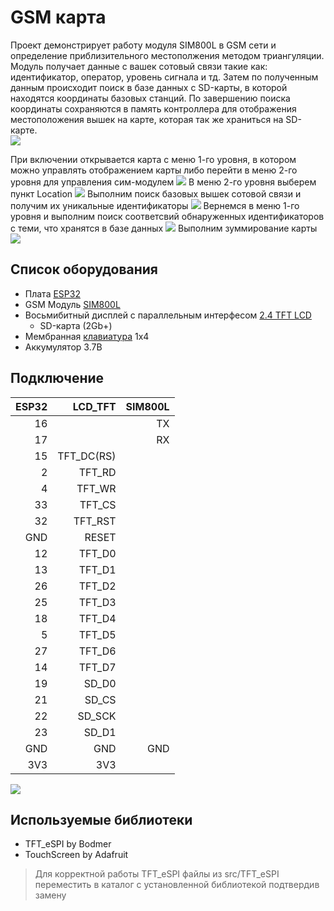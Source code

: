 # GSM карта
Проект демонстрирует работу модуля SIM800L в GSM сети и определение приблизительного местополжения методом триангуляции. Модуль получает данные с вашек сотовый связи такие как: идентификатор, оператор, уровень сигнала и тд. Затем по полученным данным происходит поиск в базе данных с SD-карты, в которой находятся координаты базовых станций. По завершению поиска координаты сохраняются в память контроллера для отображения местоположения вышек на карте, которая так же храниться на SD-карте.  
![](https://github.com/shlkarl/GSM-Map/blob/main/src/Project/1.jpg)

При включении открывается карта с меню 1-го уровня, в котором можно управлять отображением карты либо перейти в меню 2-го уровня для управления сим-модулем
![](https://github.com/shlkarl/GSM-Map/blob/main/src/Project/3.jpg)
В меню 2-го уровня выберем пункт Location
![](https://github.com/shlkarl/GSM-Map/blob/main/src/Project/5.jpg)
Выполним поиск базовых вышек сотовой связи и получим их уникальные идентификаторы
![](https://github.com/shlkarl/GSM-Map/blob/main/src/Project/4.jpg)
Вернемся в меню 1-го уровня и выполним поиск соответсвий обнаруженных идентификаторов с теми, что хранятся в базе данных
![](https://github.com/shlkarl/GSM-Map/blob/main/src/Project/6.jpg)
Выполним зуммирование карты 
![](https://github.com/shlkarl/GSM-Map/blob/main/src/Project/7.jpg)



## **Список оборудования**
* Плата [ESP32](https://aliexpress.ru/item/32864722159.html?sku_id=10000014440609820&spm=a2g2w.productlist.search_results.0.2dd54037mLcv27)
* GSM Модуль [SIM800L](https://aliexpress.ru/item/32284548751.html?sku_id=65628281840&spm=a2g2w.productlist.search_results.0.489c24a4rbnfto)
* Восьмибитный дисплей с параллельным интерфесом [2.4 TFT LCD](https://aliexpress.ru/item/1005006209528975.html?sku_id=12000036290251188&spm=a2g2w.productlist.search_results.0.7b0f65ee9Pbj3D)
    * SD-карта (2Gb+)
* Мембранная [клавиатура](https://aliexpress.ru/item/1005003070219961.html?sku_id=12000023783993123&spm=a2g2w.productlist.search_results.7.7eba3ba6Ihx6yp) 1х4
* Аккумулятор 3.7В


## **Подключение**
|ESP32|LCD_TFT  |SIM800L
|-:|-:|-:|
|16||TX|
|17||RX|
|15|TFT_DC(RS)|
|2|TFT_RD||
|4|TFT_WR||
|33|TFT_CS||
|32|TFT_RST||
|GND|RESET|
|12|TFT_D0||
|13|TFT_D1||
|26|TFT_D2||
|25|TFT_D3||
|18|TFT_D4||
|5|TFT_D5||
|27|TFT_D6||
|14|TFT_D7||
|19|SD_D0|
|21|SD_CS||
|22|SD_SCK|
|23|SD_D1||
|GND|GND|GND|
|3V3|3V3|


![](https://github.com/shlkarl/GSM-Map/blob/main/src/Project/2.jpg)

## **Используемые библиотеки**
* TFT_eSPI by Bodmer
* TouchScreen by Adafruit

>Для корректной работы TFT_eSPI файлы из src/TFT_eSPI переместить в каталог с установленной библиотекой подтвердив замену

